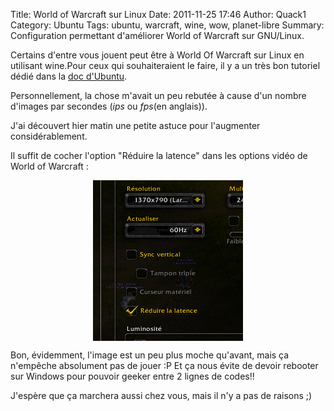 Title: World of Warcraft sur Linux
Date: 2011-11-25 17:46
Author: Quack1
Category: Ubuntu
Tags: ubuntu, warcraft, wine, wow, planet-libre
Summary: Configuration permettant d'améliorer World of Warcraft sur GNU/Linux.

Certains d'entre vous jouent peut être à World Of Warcraft sur Linux en utilisant wine.Pour ceux qui souhaiteraient le faire, il y a un très bon tutoriel dédié dans la [doc d'Ubuntu][].

Personnellement, la chose m'avait un peu rebutée à cause d'un nombre d'images par secondes (*ips* ou *fps*(en anglais)).

J'ai découvert hier matin une petite astuce pour l'augmenter considérablement.

Il suffit de cocher l'option "Réduire la latence" dans les options vidéo de World of Warcraft :

<div align=center><a href="static/upload/wow.png"><img src="upload/wow.png" align=center /></a></div>

Bon, évidemment, l'image est un peu plus moche qu'avant, mais ça n'empêche absolument pas de jouer :P Et ça nous évite de devoir rebooter sur Windows pour pouvoir geeker entre 2 lignes de codes!!
 
J'espère que ça marchera aussi chez vous, mais il n'y a pas de raisons ;)

  [doc d'Ubuntu]: http://doc.ubuntu-fr.org/wow "doc d'Ubuntu sur Wine et World of Warcraft"
